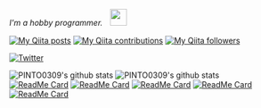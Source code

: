 <p><em>I'm a hobby programmer.　<img src="https://media.giphy.com/media/WUlplcMpOCEmTGBtBW/giphy.gif" width="30" /></em></p>  

[![My Qiita posts](https://qiita-badge.apiapi.app/s/PINTO/posts.svg)](http://qiita.com/PINTO)
[![My Qiita contributions](https://qiita-badge.apiapi.app/s/PINTO/contributions.svg)](http://qiita.com/PINTO)
[![My Qiita followers](https://qiita-badge.apiapi.app/s/PINTO/followers.svg)](http://qiita.com/PINTO)

[![Twitter](https://img.shields.io/twitter/follow/pinto03091?label=Followers%20%40pinto03091&style=social)](https://twitter.com/PINTO03091)  

![PINTO0309's github stats](https://github-readme-stats.vercel.app/api?username=PINTO0309&show_icons=true&theme=radical)
![PINTO0309's github stats](https://github-readme-stats.vercel.app/api/top-langs/?username=PINTO0309&show_icons=true&theme=radical&layout=compact)  
[![ReadMe Card](https://github-readme-stats.vercel.app/api/pin/?username=PINTO0309&repo=zumo32u4)](https://github.com/PINTO0309/zumo32u4)
[![ReadMe Card](https://github-readme-stats.vercel.app/api/pin/?username=PINTO0309&repo=TPU-MobilenetSSD)](https://github.com/PINTO0309/TPU-MobilenetSSD)
[![ReadMe Card](https://github-readme-stats.vercel.app/api/pin/?username=PINTO0309&repo=MobileNetV2-PoseEstimation)](https://github.com/PINTO0309/MobileNetV2-PoseEstimation)
[![ReadMe Card](https://github-readme-stats.vercel.app/api/pin/?username=PINTO0309&repo=TensorflowLite-UNet)](https://github.com/PINTO0309/TensorflowLite-UNet)
[![ReadMe Card](https://github-readme-stats.vercel.app/api/pin/?username=PINTO0309&repo=TPU-Posenet)](https://github.com/PINTO0309/TPU-Posenet)
